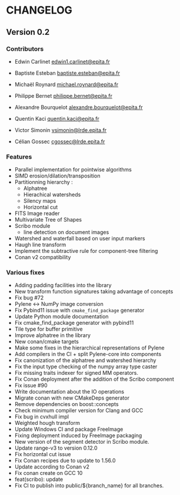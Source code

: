 # CHANGELOG

## Version 0.2

### Contributors

* Edwin Carlinet <edwin1.carlinet@epita.fr>
* Baptiste Esteban <baptiste.esteban@epita.fr>
* Michaël Roynard <michael.roynard@epita.fr>

* Philippe Bernet <philippe.bernet@epita.fr>
* Alexandre Bourquelot <alexandre.bourquelot@epita.fr>
* Quentin Kaci <quentin.kaci@epita.fr>
* Victor Simonin <vsimonin@lrde.epita.fr>
* Célian Gossec <cgossec@lrde.epita.fr>

### Features

* Parallel implementation for pointwise algorithms
* SIMD erosion/dilation/transposition
* Partitionning hierarchy :
  * Alphatree
  * Hierachical watersheds
  * Silency maps
  * Horizontal cut
* FITS Image reader
* Multivariate Tree of Shapes
* Scribo module
  * line detection on document images
* Watershed and waterfall based on user input markers
* Haugh line transform
* Implement the subtractive rule for component-tree filtering
* Conan v2 compatibility

### Various fixes

* Adding padding facilities into the library
* New transform function signatures taking advantage of concepts
* Fix bug  #72
* Pylene <-> NumPy image conversion
* Fix Pybind11 issue with `cmake_find_package` generator
* Update Python module documentation
* Fix cmake_find_package generator with pybind11
* Tile type for buffer primitive
* Improve alphatree in the library
* New conan/cmake targets
* Make some fixes in the hierarchical representations of Pylene
* Add compilers in the CI + split Pylene-core into components
* Fix canonization of the alphatree and watershed hierarchy
* Fix the input type checking of the numpy array type caster
* Fix missing traits indexer for signed MM operators.
* Fix Conan deployment after the addition of the Scribo component
* Fix issue #90
* Write documentation about the IO operations
* Migrate conan with new CMakeDeps generator
* Remove dependencies on boost::concepts
* Check minimum compiler version for Clang and GCC
* Fix bug in cvxhull impl
* Weighted hough transform
* Update Windows CI and package FreeImage
* Fixing deployment induced by FreeImage packaging
* New version of the segment detector in Scribo module.
* Update range-v3 to version 0.12.0
* Fix horizontal cut issue
* Fix Conan recipes due to update to 1.56.0
* Update according to Conan v2
* Fix conan create on GCC 10
* feat(scribo): update
* Fix CI to publish into public/${branch_name} for all branches.
